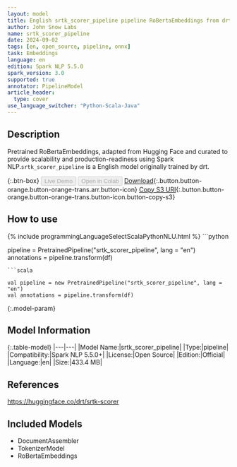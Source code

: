 ```yaml
---
layout: model
title: English srtk_scorer_pipeline pipeline RoBertaEmbeddings from drt
author: John Snow Labs
name: srtk_scorer_pipeline
date: 2024-09-02
tags: [en, open_source, pipeline, onnx]
task: Embeddings
language: en
edition: Spark NLP 5.5.0
spark_version: 3.0
supported: true
annotator: PipelineModel
article_header:
  type: cover
use_language_switcher: "Python-Scala-Java"
---
```


## Description

Pretrained RoBertaEmbeddings, adapted from Hugging Face and curated to provide scalability and production-readiness using Spark NLP.`srtk_scorer_pipeline` is a English model originally trained by drt.

{:.btn-box}
<button class="button button-orange" disabled>Live Demo</button>
<button class="button button-orange" disabled>Open in Colab</button>
[Download](https://s3.amazonaws.com/auxdata.johnsnowlabs.com/public/models/srtk_scorer_pipeline_en_5.5.0_3.0_1725264928686.zip){:.button.button-orange.button-orange-trans.arr.button-icon}
[Copy S3 URI](s3://auxdata.johnsnowlabs.com/public/models/srtk_scorer_pipeline_en_5.5.0_3.0_1725264928686.zip){:.button.button-orange.button-orange-trans.button-icon.button-copy-s3}

## How to use



<div class="tabs-box" markdown="1">
{% include programmingLanguageSelectScalaPythonNLU.html %}
```python

pipeline = PretrainedPipeline("srtk_scorer_pipeline", lang = "en")
annotations =  pipeline.transform(df)   

```
```scala

val pipeline = new PretrainedPipeline("srtk_scorer_pipeline", lang = "en")
val annotations = pipeline.transform(df)

```
</div>

{:.model-param}
## Model Information

{:.table-model}
|---|---|
|Model Name:|srtk_scorer_pipeline|
|Type:|pipeline|
|Compatibility:|Spark NLP 5.5.0+|
|License:|Open Source|
|Edition:|Official|
|Language:|en|
|Size:|433.4 MB|

## References

https://huggingface.co/drt/srtk-scorer

## Included Models

- DocumentAssembler
- TokenizerModel
- RoBertaEmbeddings